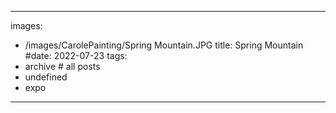 
---
images:
- /images/CarolePainting/Spring Mountain.JPG
title: Spring Mountain
#date: 2022-07-23
tags:
- archive # all posts
- undefined
- expo


---